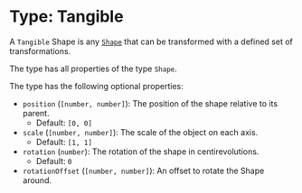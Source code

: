# Type: Tangible
A `Tangible` Shape is any [`Shape`](Shape.md) that can be transformed with a defined set of transformations.

The type has all properties of the type `Shape`.

The type has the following optional properties:
- `position` (`[number, number]`): The position of the shape relative to its parent.
	- Default: `[0, 0]`
- `scale` (`[number, number]`): The scale of the object on each axis.
	- Default: `[1, 1]`
- `rotation` (`number`): The rotation of the shape in centirevolutions.
	- Default: `0`
- `rotationOffset` (`[number, number]`): An offset to rotate the Shape around.